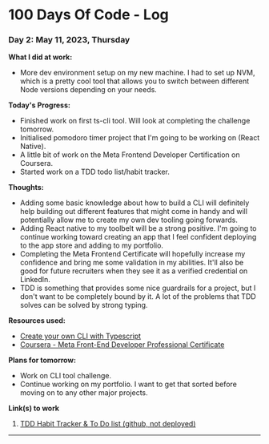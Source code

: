 # 100 Days Of Code - Log

### Day 2: May 11, 2023, Thursday

**What I did at work:**

- More dev environment setup on my new machine. I had to set up NVM, which is a pretty cool tool that allows you to switch between different Node versions depending on your needs.

**Today's Progress:**

- Finished work on first ts-cli tool. Will look at completing the challenge tomorrow.
- Initialised pomodoro timer project that I'm going to be working on (React Native).
- A little bit of work on the Meta Frontend Developer Certification on Coursera.
- Started work on a TDD todo list/habit tracker.

**Thoughts:**

- Adding some basic knowledge about how to build a CLI will definitely help building out different features that might come in handy and will potentially allow me to create my own dev tooling going forwards.
- Adding React native to my toolbelt will be a strong positive. I'm going to continue working toward creating an app that I feel confident deploying to the app store and adding to my portfolio.
- Completing the Meta Frontend Certificate will hopefully increase my confidence and bring me some validation in my abilities. It'll also be good for future recruiters when they see it as a verified credential on LinkedIn.
- TDD is something that provides some nice guardrails for a project, but I don't want to be completely bound by it. A lot of the problems that TDD solves can be solved by strong typing.

**Resources used:**

- [Create your own CLI with Typescript](https://dev.to/raphaelmansuy/boost-your-productivity-by-creating-your-own-cli-command-with-typescript-part-1-5g37)
- [Coursera - Meta Front-End Developer Professional Certificate](https://www.coursera.org/professional-certificates/meta-front-end-developer)

**Plans for tomorrow:**

- Work on CLI tool challenge.
- Continue working on my portfolio. I want to get that sorted before moving on to any other major projects.

**Link(s) to work**

1. [TDD Habit Tracker & To Do list (github, not deployed)](https://github.com/mich-codes-sa/tdd-todo)

---
